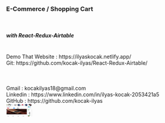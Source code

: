 ﻿<h3> E-Commerce / Shopping Cart </h3>
<br/>
<h5>with React-Redux-Airtable </h5>
<br/>
Demo That Website   : https://ilyaskocak.netlify.app/
<br/>
Git: https://github.com/kocak-ilyas/React-Redux-Airtable/
<br/>
<br/>
<br/>
<br/>
Gmail               : kocakilyas18@gmail.com 
<br/>
Linkedin            : https://www.linkedin.com/in/ilyas-kocak-2053421a5
<br/>
GitHub              : https://github.com/kocak-ilyas
<br/>
<img
    className="shadow-sm justify-content-center rounded-pill m-0 p-0 "
    src="./src/image/website_image.jpg"
    alt=""
    width="70"
/>